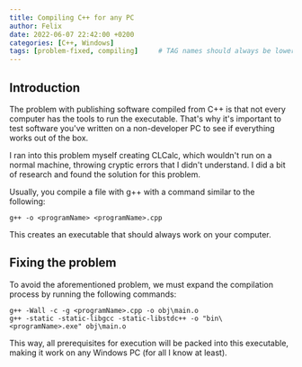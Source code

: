 ```yaml
---
title: Compiling C++ for any PC
author: Felix
date: 2022-06-07 22:42:00 +0200
categories: [C++, Windows]
tags: [problem-fixed, compiling]     # TAG names should always be lowercase
---
```

## Introduction 
The problem with publishing software compiled from C++ is that not every computer has the tools to run the executable. That's why it's important to test software you've written on a non-developer PC to see if everything works out of the box.

I ran into this problem myself creating CLCalc, which wouldn't run on a normal machine, throwing cryptic errors that I didn't understand. I did a bit of research and found the solution for this problem.

Usually, you compile a file with g++ with a command similar to the following:  
```console
g++ -o <programName> <programName>.cpp
```
This creates an executable that should always work on your computer. 

## Fixing the problem

To avoid the aforementioned problem, we must expand the compilation process by running the following commands:
```console
g++ -Wall -c -g <programName>.cpp -o obj\main.o
g++ -static -static-libgcc -static-libstdc++ -o "bin\<programName>.exe" obj\main.o
```
This way, all prerequisites for execution will be packed into this executable, making it work on any Windows PC (for all I know at least).
